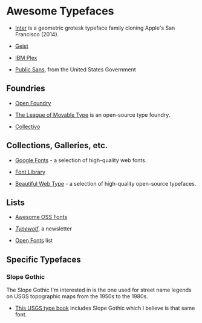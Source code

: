 # Awesome Typefaces

-   [Inter](https://rsms.me/inter/) is a geometric grotesk typeface
    family cloning Apple's San Francisco (2014).

-   [Geist](https://vercel.com/font) 

-   [IBM Plex](https://www.ibm.com/plex/)

-   [Public Sans](https://public-sans.digital.gov/), from the
    United States Government

## Foundries

-   [Open Foundry](https://open-foundry.com/)

-   [The League of Movable Type](https://www.theleagueofmoveabletype.com/)
    is an open-source type foundry.
    
-   [Collectivo](https://www.collletttivo.it/)

## Collections, Galleries, etc.

-   [Google Fonts](https://fonts.google.com/) - a selection of
    high-quality web fonts.

-   [Font Library](https://fontlibrary.org/)

-   [Beautiful Web Type](https://beautifulwebtype.com/) - a selection
    of high-quality open-source typefaces.

## Lists

-   [Awesome OSS Fonts](https://github.com/drwpow/awesome-oss-fonts)

-   [_Typewolf_](https://www.typewolf.com/newsletter), a newsletter

-   [Open Fonts](https://github.com/kiwi0fruit/open-fonts) list

## Specific Typefaces

### Slope Gothic

The Slope Gothic I'm interested in is the one used for street name
legends on USGS topographic maps from the 1950s to the 1980s.

-   [This USGS type book](https://pubs.usgs.gov/unnumbered/70194715/report.pdf)
    includes Slope Gothic which I believe is that same font.

